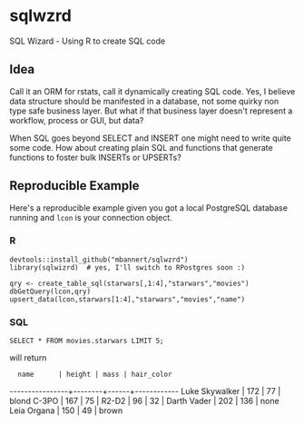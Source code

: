 # sqlwzrd
SQL Wizard - Using R to create SQL code

## Idea 

Call it an ORM for rstats, call it dynamically creating SQL code. Yes, I believe data structure should be 
manifested in a database, not some quirky non type safe business layer. But what if that business layer doesn't represent a workflow, process or GUI, but data? 

When SQL goes beyond SELECT and INSERT one might need to write quite some code. How about creating plain SQL and functions that generate functions to foster bulk INSERTs or UPSERTs?

## Reproducible Example
Here's a reproducible example given you got a local PostgreSQL database running and `lcon` is your connection object. 


### R
```
devtools::install_github("mbannert/sqlwzrd")
library(sqlwizrd)  # yes, I'll switch to RPostgres soon :)

qry <- create_table_sql(starwars[,1:4],"starwars","movies")
dbGetQuery(lcon,qry)
upsert_data(lcon,starwars[1:4],"starwars","movies","name")

```

### SQL
```
SELECT * FROM movies.starwars LIMIT 5;
```

will return 

      name      | height | mass | hair_color 
----------------+--------+------+------------
 Luke Skywalker |    172 |   77 | blond
 C-3PO          |    167 |   75 | 
 R2-D2          |     96 |   32 | 
 Darth Vader    |    202 |  136 | none
 Leia Organa    |    150 |   49 | brown






